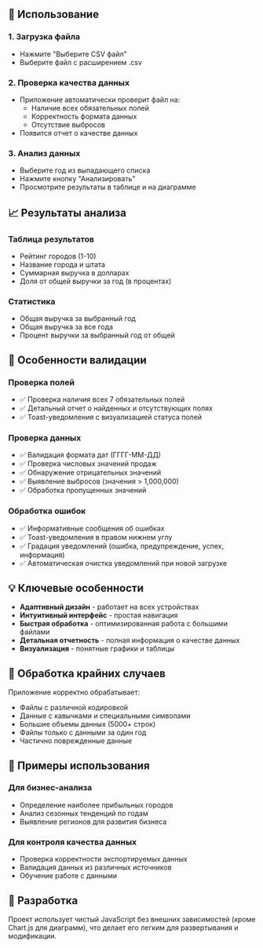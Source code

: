 ## 🚀 Использование

### 1. Загрузка файла

- Нажмите "Выберите CSV файл"
- Выберите файл с расширением .csv

### 2. Проверка качества данных

- Приложение автоматически проверит файл на:
  - Наличие всех обязательных полей
  - Корректность формата данных
  - Отсутствие выбросов
- Появится отчет о качестве данных

### 3. Анализ данных

- Выберите год из выпадающего списка
- Нажмите кнопку "Анализировать"
- Просмотрите результаты в таблице и на диаграмме

## 📈 Результаты анализа

### Таблица результатов

- Рейтинг городов (1-10)
- Название города и штата
- Суммарная выручка в долларах
- Доля от общей выручки за год (в процентах)

### Статистика

- Общая выручка за выбранный год
- Общая выручка за все года
- Процент выручки за выбранный год от общей

## 🎯 Особенности валидации

### Проверка полей

- ✅ Проверка наличия всех 7 обязательных полей
- ✅ Детальный отчет о найденных и отсутствующих полях
- ✅ Toast-уведомления с визуализацией статуса полей

### Проверка данных

- ✅ Валидация формата дат (ГГГГ-ММ-ДД)
- ✅ Проверка числовых значений продаж
- ✅ Обнаружение отрицательных значений
- ✅ Выявление выбросов (значения > 1,000,000)
- ✅ Обработка пропущенных значений

### Обработка ошибок

- ✅ Информативные сообщения об ошибках
- ✅ Toast-уведомления в правом нижнем углу
- ✅ Градация уведомлений (ошибка, предупреждение, успех, информация)
- ✅ Автоматическая очистка уведомлений при новой загрузке

## 💡 Ключевые особенности

- **Адаптивный дизайн** - работает на всех устройствах
- **Интуитивный интерфейс** - простая навигация
- **Быстрая обработка** - оптимизированная работа с большими файлами
- **Детальная отчетность** - полная информация о качестве данных
- **Визуализация** - понятные графики и таблицы

## 🐛 Обработка крайних случаев

Приложение корректно обрабатывает:

- Файлы с различной кодировкой
- Данные с кавычками и специальными символами
- Большие объемы данных (5000+ строк)
- Файлы только с данными за один год
- Частично поврежденные данные

## 📝 Примеры использования

### Для бизнес-анализа

- Определение наиболее прибыльных городов
- Анализ сезонных тенденций по годам
- Выявление регионов для развития бизнеса

### Для контроля качества данных

- Проверка корректности экспортируемых данных
- Валидация данных из различных источников
- Обучение работе с данными

## 🔧 Разработка

Проект использует чистый JavaScript без внешних зависимостей (кроме Chart.js для диаграмм), что делает его легким для развертывания и модификации.
